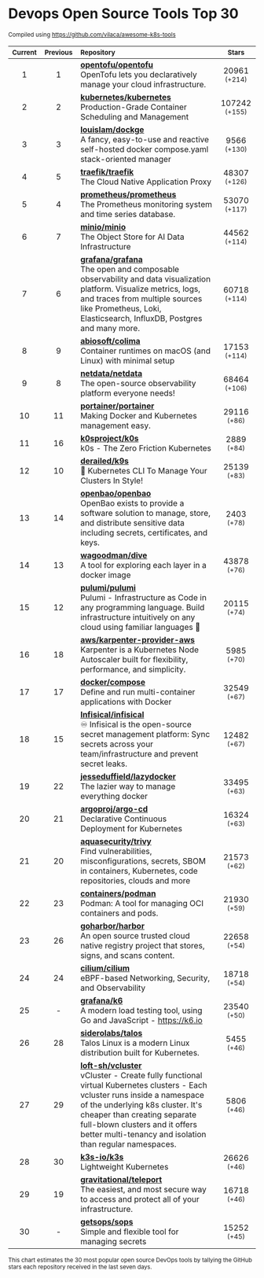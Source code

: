 # Devops Open Source Tools Top 30
<sup>Compiled using https://github.com/vilaca/awesome-k8s-tools</sup>
<div align="center">

|<sub>Current</sub>|<sub>Previous</sub>|<sub>Repository</sub>|<sub>Stars</sub>|
|:---:|:---:|:---|:---:|
|1|1|[**opentofu/opentofu**](https://github.com/opentofu/opentofu)<br/>OpenTofu lets you declaratively manage your cloud infrastructure.|20961 <sup>(+214)</sup>|
|2|2|[**kubernetes/kubernetes**](https://github.com/kubernetes/kubernetes)<br/>Production-Grade Container Scheduling and Management|107242 <sup>(+155)</sup>|
|3|3|[**louislam/dockge**](https://github.com/louislam/dockge)<br/>A fancy, easy-to-use and reactive self-hosted docker compose.yaml stack-oriented manager|9566 <sup>(+130)</sup>|
|4|5|[**traefik/traefik**](https://github.com/traefik/traefik)<br/>The Cloud Native Application Proxy|48307 <sup>(+126)</sup>|
|5|4|[**prometheus/prometheus**](https://github.com/prometheus/prometheus)<br/>The Prometheus monitoring system and time series database.|53070 <sup>(+117)</sup>|
|6|7|[**minio/minio**](https://github.com/minio/minio)<br/>The Object Store for AI Data Infrastructure|44562 <sup>(+114)</sup>|
|7|6|[**grafana/grafana**](https://github.com/grafana/grafana)<br/>The open and composable observability and data visualization platform. Visualize metrics, logs, and traces from multiple sources like Prometheus, Loki, Elasticsearch, InfluxDB, Postgres and many more. |60718 <sup>(+114)</sup>|
|8|9|[**abiosoft/colima**](https://github.com/abiosoft/colima)<br/>Container runtimes on macOS (and Linux) with minimal setup|17153 <sup>(+114)</sup>|
|9|8|[**netdata/netdata**](https://github.com/netdata/netdata)<br/>The open-source observability platform everyone needs!|68464 <sup>(+106)</sup>|
|10|11|[**portainer/portainer**](https://github.com/portainer/portainer)<br/>Making Docker and Kubernetes management easy.|29116 <sup>(+86)</sup>|
|11|16|[**k0sproject/k0s**](https://github.com/k0sproject/k0s)<br/>k0s - The Zero Friction Kubernetes|2889 <sup>(+84)</sup>|
|12|10|[**derailed/k9s**](https://github.com/derailed/k9s)<br/>🐶 Kubernetes CLI To Manage Your Clusters In Style!|25139 <sup>(+83)</sup>|
|13|14|[**openbao/openbao**](https://github.com/openbao/openbao)<br/>OpenBao exists to provide a software solution to manage, store, and distribute sensitive data including secrets, certificates, and keys.|2403 <sup>(+78)</sup>|
|14|13|[**wagoodman/dive**](https://github.com/wagoodman/dive)<br/>A tool for exploring each layer in a docker image|43878 <sup>(+76)</sup>|
|15|12|[**pulumi/pulumi**](https://github.com/pulumi/pulumi)<br/>Pulumi - Infrastructure as Code in any programming language. Build infrastructure intuitively on any cloud using familiar languages 🚀|20115 <sup>(+74)</sup>|
|16|18|[**aws/karpenter-provider-aws**](https://github.com/aws/karpenter-provider-aws)<br/>Karpenter is a Kubernetes Node Autoscaler built for flexibility, performance, and simplicity.|5985 <sup>(+70)</sup>|
|17|17|[**docker/compose**](https://github.com/docker/compose)<br/>Define and run multi-container applications with Docker|32549 <sup>(+67)</sup>|
|18|15|[**Infisical/infisical**](https://github.com/Infisical/infisical)<br/>♾ Infisical is the open-source secret management platform: Sync secrets across your team/infrastructure and prevent secret leaks.|12482 <sup>(+67)</sup>|
|19|22|[**jesseduffield/lazydocker**](https://github.com/jesseduffield/lazydocker)<br/>The lazier way to manage everything docker|33495 <sup>(+63)</sup>|
|20|21|[**argoproj/argo-cd**](https://github.com/argoproj/argo-cd)<br/>Declarative Continuous Deployment for Kubernetes|16324 <sup>(+63)</sup>|
|21|20|[**aquasecurity/trivy**](https://github.com/aquasecurity/trivy)<br/>Find vulnerabilities, misconfigurations, secrets, SBOM in containers, Kubernetes, code repositories, clouds and more|21573 <sup>(+62)</sup>|
|22|23|[**containers/podman**](https://github.com/containers/podman)<br/>Podman: A tool for managing OCI containers and pods.|21930 <sup>(+59)</sup>|
|23|26|[**goharbor/harbor**](https://github.com/goharbor/harbor)<br/>An open source trusted cloud native registry project that stores, signs, and scans content.|22658 <sup>(+54)</sup>|
|24|24|[**cilium/cilium**](https://github.com/cilium/cilium)<br/>eBPF-based Networking, Security, and Observability|18718 <sup>(+54)</sup>|
|25|-|[**grafana/k6**](https://github.com/grafana/k6)<br/>A modern load testing tool, using Go and JavaScript - https://k6.io|23540 <sup>(+50)</sup>|
|26|28|[**siderolabs/talos**](https://github.com/siderolabs/talos)<br/>Talos Linux is a modern Linux distribution built for Kubernetes.|5455 <sup>(+46)</sup>|
|27|29|[**loft-sh/vcluster**](https://github.com/loft-sh/vcluster)<br/>vCluster - Create fully functional virtual Kubernetes clusters - Each vcluster runs inside a namespace of the underlying k8s cluster. It's cheaper than creating separate full-blown clusters and it offers better multi-tenancy and isolation than regular namespaces.|5806 <sup>(+46)</sup>|
|28|30|[**k3s-io/k3s**](https://github.com/k3s-io/k3s)<br/>Lightweight Kubernetes|26626 <sup>(+46)</sup>|
|29|19|[**gravitational/teleport**](https://github.com/gravitational/teleport)<br/>The easiest, and most secure way to access and protect all of your infrastructure.|16718 <sup>(+46)</sup>|
|30|-|[**getsops/sops**](https://github.com/getsops/sops)<br/>Simple and flexible tool for managing secrets|15252 <sup>(+45)</sup>|


</div>

<sub>This chart estimates the 30 most popular open source DevOps tools by tallying the GitHub stars each repository received in the last seven days.</sub>
